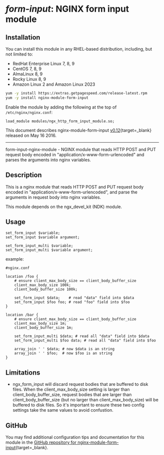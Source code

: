 # *form-input*: NGINX form input module


## Installation

You can install this module in any RHEL-based distribution, including, but not limited to:

* RedHat Enterprise Linux 7, 8, 9
* CentOS 7, 8, 9
* AlmaLinux 8, 9
* Rocky Linux 8, 9
* Amazon Linux 2 and Amazon Linux 2023

```bash
yum -y install https://extras.getpagespeed.com/release-latest.rpm
yum -y install nginx-module-form-input
```

Enable the module by adding the following at the top of `/etc/nginx/nginx.conf`:

```nginx
load_module modules/ngx_http_form_input_module.so;
```


This document describes nginx-module-form-input [v0.12](https://github.com/calio/form-input-nginx-module/releases/tag/v0.12){target=_blank} 
released on May 16 2016.

<hr />

form-input-nginx-module - NGINX module that reads HTTP POST and PUT request body encoded in "application/x-www-form-urlencoded" and parses the arguments into nginx variables.

## Description

This is a nginx module that reads HTTP POST and PUT request body encoded
in "application/x-www-form-urlencoded", and parse the arguments in
request body into nginx variables.

This module depends on the ngx_devel_kit (NDK) module.

## Usage

```nginx
set_form_input $variable;
set_form_input $variable argument;

set_form_input_multi $variable;
set_form_input_multi $variable argument;
```

example:

```nginx
#nginx.conf

location /foo {
    # ensure client_max_body_size == client_body_buffer_size
    client_max_body_size 100k;
    client_body_buffer_size 100k;

    set_form_input $data;    # read "data" field into $data
    set_form_input $foo foo; # read "foo" field into $foo
}

location /bar {
    # ensure client_max_body_size == client_body_buffer_size
    client_max_body_size 1m;
    client_body_buffer_size 1m;

    set_form_input_multi $data; # read all "data" field into $data
    set_form_input_multi $foo data; # read all "data" field into $foo

    array_join ' ' $data; # now $data is an string
    array_join ' ' $foo;  # now $foo is an string
}
```


## Limitations

* ngx_form_input will discard request bodies that are buffered
to disk files. When the client_max_body_size setting is larger than
client_body_buffer_size, request bodies that are larger
than client_body_buffer_size (but no larger than
client_max_body_size) will be buffered to disk files.
So it's important to ensure these two config settings take
the same values to avoid confustion.


## GitHub

You may find additional configuration tips and documentation for this module in the [GitHub 
repository for 
nginx-module-form-input](https://github.com/calio/form-input-nginx-module){target=_blank}.